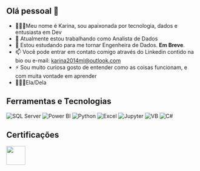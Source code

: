 ## Olá pessoal 👋

- 👩🏽‍💻Meu nome é Karina, sou apaixonada por tecnologia, dados e entusiasta em Dev
- 🔭 Atualmente estou trabalhando como Analista de Dados
- 🌱 Estou estudando para me tornar Engenheira de Dados. **Em Breve**.
- 📫 Você pode entrar em contato comigo através do Linkedin contido na bio ou e-mail: karina2014ml@outlook.com
- ⚡ Sou muito curiosa gosto de entender como as coisas funcionam, e com muita vontade em aprender
- 👩🏽‍🦱Ela/Dela


## Ferramentas e Tecnologias

![SQL Server](https://img.shields.io/badge/-SQL%20server-red?style=plastic&logo=microsoftsqlserver)
![Power BI](https://img.shields.io/badge/-Power%20BI-white?style=plastic&logo=Power-BI)
![Python](https://img.shields.io/badge/-Python-white?style=plastic&logo=Python)
![Excel](https://img.shields.io/badge/-Microsoft%20excel-WHITE?style=plastic&logo=microsoftexcel)
![Jupyter](https://img.shields.io/badge/-Jupyter-white?style=plastic&logo=Jupyter)
![VB](https://img.shields.io/badge/-Visual%20Basic-WHITE?style=plastic&logo=visualbasic)
![C#](https://img.shields.io/badge/-csharp-purple?style=plastic&logo=csharp)




## Certificações

  <img align="center" height="50" width="50" src="https://images.credly.com/size/340x340/images/14744318-8d6a-49c3-971d-6a4a0f524925/Certification_Designer_Core.png">



